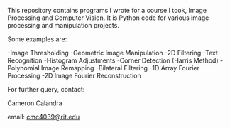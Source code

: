 This repository contains programs I wrote for a course I took, Image Processing and Computer Vision. It is Python code for various image processing and manipulation projects.

Some examples are:

-Image Thresholding
-Geometric Image Manipulation
-2D Filtering
-Text Recognition
-Histogram Adjustments
-Corner Detection (Harris Method)
-Polynomial Image Remapping
-Bilateral Filtering
-1D Array Fourier Processing
-2D Image Fourier Reconstruction 

For further query, contact:

Cameron Calandra

email: cmc4039@rit.edu
